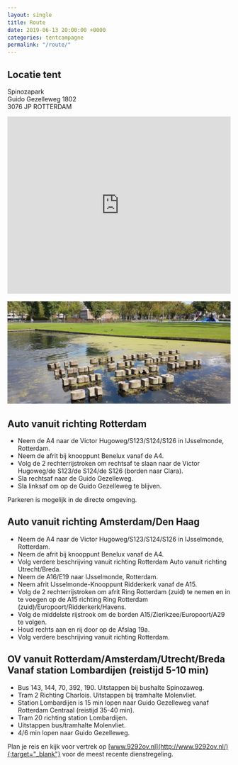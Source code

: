 ```yaml
---
layout: single
title: Route
date: 2019-06-13 20:00:00 +0000
categories: tentcampagne
permalink: "/route/"
---
```

## Locatie tent

Spinozapark  
Guido Gezelleweg 1802  
3076 JP  ROTTERDAM
<iframe src="https://www.google.com/maps/embed?pb=!1m18!1m12!1m3!1d2463.1531597418266!2d4.519951655360913!3d51.876416739136104!2m3!1f0!2f0!3f0!3m2!1i1024!2i768!4f13.1!3m3!1m2!1s0x47c433b4bebc0d63%3A0x187abf9f4b416573!2sSpinozapark!5e0!3m2!1sen!2snl!4v1560451745467!5m2!1sen!2snl" width="100%" height="400" frameborder="0" style="border:0" allowfullscreen></iframe>

![Spinozapark](/assets/images/park.png)

## Auto vanuit richting Rotterdam

* Neem de A4 naar de Victor Hugoweg/S123/S124/S126 in IJsselmonde, Rotterdam.
* Neem de afrit bij knooppunt Benelux vanaf de A4.
* Volg de 2 rechterrijstroken om rechtsaf te slaan naar de Victor Hugoweg/de S123/de S124/de S126 (borden naar Clara).
* Sla rechtsaf naar de Guido Gezelleweg. 
* Sla linksaf om op de Guido Gezelleweg te blijven.

Parkeren is mogelijk in de directe omgeving.

## Auto vanuit richting Amsterdam/Den Haag

* Neem de A4 naar de Victor Hugoweg/S123/S124/S126 in IJsselmonde, Rotterdam. 
* Neem de afrit bij knooppunt Benelux vanaf de A4.
* Volg verdere beschrijving vanuit richting Rotterdam Auto vanuit richting Utrecht/Breda.
* Neem de A16/E19 naar IJsselmonde, Rotterdam. 
* Neem afrit IJsselmonde-Knooppunt Ridderkerk vanaf de A15.
* Volg de 2 rechterrijstroken om afrit Ring Rotterdam (zuid) te nemen en in te voegen op de A15 richting Ring Rotterdam (zuid)/Europoort/Ridderkerk/Havens.
* Volg de middelste rijstrook om de borden A15/Zierikzee/Europoort/A29 te volgen.
* Houd rechts aan en rij door op de Afslag 19a.
* Volg verdere beschrijving vanuit richting Rotterdam.

## OV vanuit Rotterdam/Amsterdam/Utrecht/Breda Vanaf station Lombardijen (reistijd 5-10 min) 

* Bus 143, 144, 70, 392, 190. Uitstappen bij bushalte Spinozaweg.
* Tram 2 Richting Charlois. Uitstappen bij tramhalte Molenvliet.
* Station Lombardijen is 15 min lopen naar Guido Gezelleweg vanaf Rotterdam Centraal (reistijd 35-40 min).
* Tram 20 richting station Lombardijen.
* Uitstappen bus/tramhalte Molenvliet.
* 4/6 min lopen naar Guido Gezelleweg.

Plan je reis en kijk voor vertrek op [www.9292ov.nl](http://www.9292ov.nl/){:target="_blank"} voor de meest recente dienstregeling.
